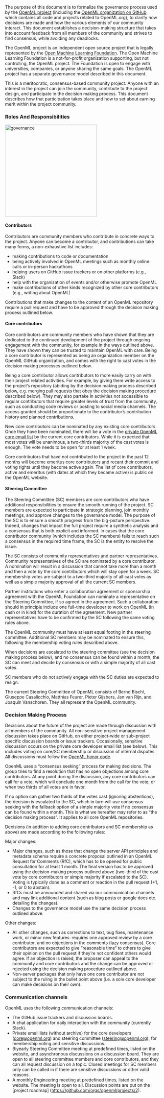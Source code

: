 The purpose of this document is to formalize the governance process used by the [OpenML project](https://openml.org) (including the [OpenML organization on GitHub](https://github.com/openml) which contains all code and projects related to OpenML.org), to clarify how decisions are made and how the various elements of our community interact. This document establishes a decision-making structure that takes into account feedback from all members of the community and strives to find consensus, while avoiding any deadlocks.

The OpenML project is an independent open source project that is legally represented by the [Open Machine Learning Foundation](https://new.openml.org/about). The Open Machine Learning Foundation is a not-for-profit organization supporting, but not controlling, the OpenML project. The Foundation is open to engage with universities, companies, or anyone sharing the same goals. The OpenML project has a separate governance model described in this document.

This is a meritocratic, consensus-based community project. Anyone with an interest in the project can join the community, contribute to the project design, and participate in the decision making process. This document describes how that participation takes place and how to set about earning merit within the project community.

### Roles And Responsibilities

<img src="https://github.com/openml/docs/raw/master/docs/img/OpenML-governance.png" alt="governance" width="300"/>

#### Contributors

Contributors are community members who contribute in concrete ways to the project. Anyone can become a contributor, and contributions can take many forms, a non-exhaustive list includes:
 - making contributions to code or documentation
 - being actively involved in OpenML meetings such as monthly online calls or in-person hackathons
 - helping users on GitHub issue trackers or on other platforms (e.g., Slack)
 - help with the organization of events and/or otherwise promote OpenML
 - make contributions of other kinds recognized by other core contributors (e.g., writing about OpenML)

Contributions that make changes to the content of an OpenML repository require a pull request and have to be approved through the decision making process outlined below.

#### Core contributors
Core contributors are community members who have shown that they are dedicated to the continued development of the project through ongoing engagement with the community, for example in the ways outlined above. They have shown they can be trusted to maintain OpenML with care. Being a core contributor is represented as being an organization member on the OpenML GitHub organization, and comes with the right to cast votes in the decision making processes outlined below.

Being a core contributor allows contributors to more easily carry on with their project related activities. For example, by giving them write access to the project’s repository (abiding by the decision making process described below, e.g. merging pull requests that obey the decision making procedure described below). They may also partake in activities not accessible to regular contributors that require greater levels of trust from the community, such as conducting code reviews or posting to social media channels. The access granted should be proportionate to the contributor’s contribution history and planned contributions. 

New core contributors can be nominated by any existing core contributors. Once they have been nominated, there will be a vote in the [private OpenML core email list](https://lists.lrz.de/mailman/listinfo/openml-core) by the current core contributors. While it is expected that most votes will be unanimous, a two-thirds majority of the cast votes is enough. The vote needs to be open for at least 1 week.

Core contributors that have not contributed to the project in the past 12 months will become emeritus core contributors and recant their commit and voting rights until they become active again. The list of core contributors, active and emeritus (with dates at which they became active) is public on the OpenML website.

#### Steering Committee

The Steering Committee (SC) members are core contributors who have additional responsibilities to ensure the smooth running of the project. SC members are expected to participate in strategic planning, join monthly meetings, and approve changes to the governance model. The purpose of the SC is to ensure a smooth progress from the big-picture perspective. Indeed, changes that impact the full project require a synthetic analysis and a consensus that is both explicit and informed. In cases that the core contributor community (which includes the SC members) fails to reach such a consensus in the required time frame, the SC is the entity to resolve the issue.

The SC consists of community representatives and partner representatives. Community representatives of the SC are nominated by a core contributor. A nomination will result in a discussion that cannot take more than a month and then a vote by the core contributors which will stay open for a week. SC membership votes are subject to a two-third majority of all cast votes as well as a simple majority approval of all the current SC members.

Partner institutions who enter a collaboration agreement or sponsorship agreement with the OpenML Foundation can nominate a representative on the Steering Committee, if so agreed in the agreement. Such a collaboration should in principle include one full-time developer to work on OpenML (in cash or in kind) for the duration of the agreement. New partner representatives have to be confirmed by the SC following the same voting rules above.

The OpenML community must have at least equal footing in the steering committee. Additional SC members may be nominated to ensure this, following the membership voting rules described above.

When decisions are escalated to the steering committee (see the decision making process below), and no consensus can be found within a month, the SC can meet and decide by consensus or with a simple majority of all cast votes.

SC members who do not actively engage with the SC duties are expected to resign.

The current Steering Committee of OpenML consists of Bernd Bischl, Giuseppe Casalicchio, Matthias Feurer, Pieter Gijsbers, Jan van Rijn, and Joaquin Vanschoren. They all represent the OpenML community.

### Decision Making Process

Decisions about the future of the project are made through discussion with all members of the community. All non-sensitive project management discussion takes place on GitHub, on either project-wide or sub-project specific discussion boards or issue trackers. Occasionally, sensitive discussion occurs on the private core developer email list (see below). This includes voting on core/SC membership or discussion of internal disputes. All discussions must follow the [OpenML honor code](https://docs.openml.org/intro/terms/).

OpenML uses a “consensus seeking” process for making decisions. The group tries to find a resolution that has no open objections among core contributors. At any point during the discussion, any core contributors can call for a vote, which will conclude one month from the call for the vote, or when two thirds of all votes are in favor.

If no option can gather two thirds of the votes cast (ignoring abstentions), the decision is escalated to the SC, which in turn will use consensus seeking with the fallback option of a simple majority vote if no consensus can be found within a month. This is what we hereafter may refer to as “the decision making process”. It applies to all core OpenML repositories.

Decisions (in addition to adding core contributors and SC membership as above) are made according to the following rules:


Major changes:  

- Major changes, such as those that change the server API principles and metadata schema require a concrete proposal outlined in an OpenML Request for Comments (RfC), which has to be opened for public consultation for at least 1 month. The final version has to be approved using the decision-making process outlined above (two-third of the cast vote by core contributors or simple majority if escalated to the SC). Voting is typically done as a comment or reaction in the pull request (+1, -1, or 0 to abstain).  
- RfCs must be announced and shared via our communication channels and may link additional content (such as blog posts or google docs etc. detailing the changes).  
- Changes to the governance model use the same decision process outlined above.  

Other changes:  

- All other changes, such as corrections to text, bug fixes, maintenance work, or minor new features: requires one approved review by a core contributor, and no objections in the comments (lazy consensus). Core contributors are expected to give “reasonable time” to others to give their opinion on the pull request if they’re not confident others would agree. If an objection is raised, the proposer can appeal to the community and core contributors and the change can be approved or rejected using the decision making procedure outlined above. 
- Non-server packages that only have one core contributor are not subject to the ruling in the bullet point above (i.e. a sole core developer can make decisions on their own).

### Communication channels

OpenML uses the following communication channels:  

- The GitHub issue trackers and discussion boards.  
- A chat application for daily interaction with the community (currently Slack).  
- Private email lists (without archive) for the core developers (core@openml.org) and steering committee (steering@openml.org), for membership voting and sensitive discussions.  
- Biyearly Steering Committee meeting at predefined times, listed on the website, and asynchronous discussions on a discussion board. They are open to all steering committee members and core contributors, and they can all request discussion on a topic. Closed meetings for SC members only can be called in if there are sensitive discussions or other valid reasons.  
- A monthly Engineering meeting at predefined times, listed on the website. The meeting is open to all. Discussion points are put on the [project roadmap]  (https://github.com/orgs/openml/projects/2).
